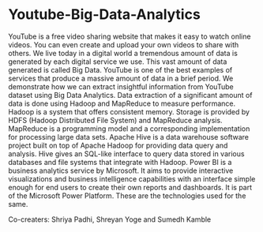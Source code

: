# Youtube-Big-Data-Analytics
YouTube is a free video sharing website that makes it easy to watch online videos. You can even create and upload your own videos to share with others. We live today in a digital world a tremendous amount of data is generated by each digital service we use. This vast amount of data generated is called Big Data. YouTube is one of the best examples of services that produce a massive amount of data in a brief period. We demonstrate how we can extract insightful information from YouTube dataset using Big Data Analytics. Data extraction of a significant amount of data is done using Hadoop and MapReduce to measure performance. Hadoop is a system that offers consistent memory. Storage is provided by HDFS (Hadoop Distributed File System) and MapReduce analysis. MapReduce is a programming model and a corresponding implementation for processing large data sets. Apache Hive is a data warehouse software project built on top of Apache Hadoop for providing data query and analysis. Hive gives an SQL-like interface to query data stored in various databases and file systems that integrate with Hadoop. Power BI is a business analytics service by Microsoft. It aims to provide interactive visualizations and business intelligence capabilities with an interface simple enough for end users to create their own reports and dashboards. It is part of the Microsoft Power Platform. These are the technologies used for the same.

Co-creaters: Shriya Padhi, Shreyan Yoge and Sumedh Kamble
